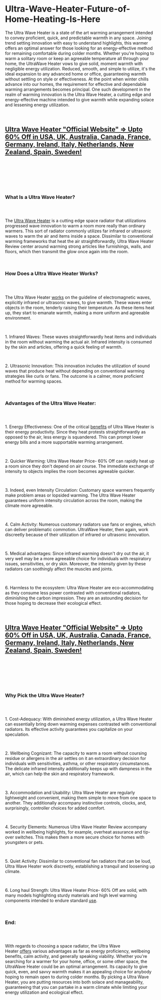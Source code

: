 # Ultra-Wave-Heater-Future-of-Home-Heating-Is-Here
<p>The Ultra Wave Heater is a state of the art warming arrangement intended to convey proficient, quick, and predictable warmth in any space. Joining trend setting innovation with easy to understand highlights, this warmer offers an optimal answer for those looking for an energy-effective method for remaining comfortable during colder months. Whether you're hoping to warm a solitary room or keep an agreeable temperature all through your home, the UltraWave Heater vows to give solid, moment warmth with negligible energy utilization. Reduced, smooth, and simple to utilize, it's the ideal expansion to any advanced home or office, guaranteeing warmth without settling on style or effectiveness. At the point when winter chills advance into our homes, the requirement for effective and dependable warming arrangements becomes principal. One such development in the realm of warming innovation is the Ultra Wave Heater, a cutting edge and energy-effective machine intended to give warmth while expanding solace and lessening energy utilization.</p>
<p>&nbsp;</p>
<h2><a href="https://ultrawave-heaters.com/go/checkout/"><strong>Ultra Wave Heater "Official Website" =&gt; Upto 60% Off in USA, UK, Australia, Canada, France, Germany, Ireland, Italy, Netherlands, New Zealand, Spain, Sweden!</strong></a></h2>
<h2>&nbsp;</h2>
<p><a href="https://ultrawave-heaters.com/go/checkout/"><img src="https://storage.penzu.com/g/77JkkxEEZm4HXoRz" alt="" /></a></p>
<p>&nbsp;</p>
<h3><strong>What Is a Ultra Wave Heater?</strong></h3>
<h3>&nbsp;</h3>
<p>The&nbsp;<a href="https://ultrawave-heaters.com/">Ultra Wave Heater</a>&nbsp;is a cutting edge space radiator that utilizations progressed wave innovation to warm a room more really than ordinary warmers. This sort of radiator commonly utilizes far infrared or ultrasonic waves to warm the air and items inside a space. Dissimilar to conventional warming frameworks that heat the air straightforwardly, Ultra Wave Heater Review center around warming strong articles like furnishings, walls, and floors, which then transmit the glow once again into the room.</p>
<p>&nbsp;</p>
<h3><strong>How Does a Ultra Wave Heater Works?</strong></h3>
<h3>&nbsp;</h3>
<p>The Ultra Wave Heater&nbsp;<a href="https://cbdcarecream.com/">works</a>&nbsp;on the guideline of electromagnetic waves, explicitly infrared or ultrasonic waves, to give warmth. These waves enter objects in the room, tenderly raising their temperature. As these items heat up, they start to emanate warmth, making a more uniform and agreeable environment.</p>
<p>&nbsp;</p>
<p>1. Infrared Waves: These waves straightforwardly heat items and individuals in the room without warming the actual air. Infrared intensity is consumed by the skin and articles, offering a quick feeling of warmth.</p>
<p>&nbsp;</p>
<p>2. Ultrasonic Innovation: This innovation includes the utilization of sound waves that produce heat without depending on conventional warming strategies like curls or fans. The outcome is a calmer, more proficient method for warming spaces.</p>
<p>&nbsp;</p>
<h3><strong>Advantages of the Ultra Wave Heater:</strong></h3>
<h3>&nbsp;</h3>
<p>1. Energy Effectiveness: One of the critical&nbsp;<a href="https://eezepatchpainrelief.com/">benefits</a>&nbsp;of Ultra Wave Heater is their energy productivity. Since they heat protests straightforwardly as opposed to the air, less energy is squandered. This can prompt lower energy bills and a more supportable warming arrangement.</p>
<p>&nbsp;</p>
<p>2. Quicker Warming: Ultra Wave Heater Price- 60% Off can rapidly heat up a room since they don't depend on air course. The immediate exchange of intensity to objects implies the room becomes agreeable quicker.</p>
<p>&nbsp;</p>
<p>3. Indeed, even Intensity Circulation: Customary space warmers frequently make problem areas or lopsided warming. The Ultra Wave Heater guarantees uniform intensity circulation across the room, making the climate more agreeable.</p>
<p>&nbsp;</p>
<p>4. Calm Activity: Numerous customary radiators use fans or engines, which can deliver problematic commotion. UltraWave Heater, then again, work discreetly because of their utilization of infrared or ultrasonic innovation.</p>
<p>&nbsp;</p>
<p>5. Medical advantages: Since infrared warming doesn't dry out the air, it very well may be a more agreeable choice for individuals with respiratory issues, sensitivities, or dry skin. Moreover, the intensity given by these radiators can soothingly affect the muscles and joints.</p>
<p>&nbsp;</p>
<p>6. Harmless to the ecosystem: Ultra Wave Heater are eco-accommodating as they consume less power contrasted with conventional radiators, diminishing the carbon impression. They are an astounding decision for those hoping to decrease their ecological effect.</p>
<p>&nbsp;</p>
<h2><a href="https://ultrawave-heaters.com/go/checkout/"><strong>Ultra Wave Heater "Official Website" =&gt; Upto 60% Off in USA, UK, Australia, Canada, France, Germany, Ireland, Italy, Netherlands, New Zealand, Spain, Sweden!</strong></a></h2>
<h2>&nbsp;</h2>
<p><a href="https://ultrawave-heaters.com/go/checkout/"><img src="https://storage.penzu.com/g/25BNCqbKqHn7Cig8" alt="" /></a></p>
<p>&nbsp;</p>
<h3><strong>Why Pick the Ultra Wave Heater?</strong></h3>
<h3>&nbsp;</h3>
<p>1. Cost-Adequacy: With diminished energy utilization, a Ultra Wave Heater can essentially bring down warming expenses contrasted with conventional radiators. Its effective activity guarantees you capitalize on your speculation.</p>
<p>&nbsp;</p>
<p>2. Wellbeing Cognizant: The capacity to warm a room without coursing residue or allergens in the air settles on it an extraordinary decision for individuals with sensitivities, asthma, or other respiratory circumstances. The delicate infrared intensity additionally keeps up with dampness in the air, which can help the skin and respiratory framework.</p>
<p>&nbsp;</p>
<p>3. Accommodation and Usability: Ultra Wave Heater are regularly lightweight and convenient, making them simple to move from one space to another. They additionally accompany instinctive controls, clocks, and, surprisingly, controller choices for added comfort.</p>
<p>&nbsp;</p>
<p>4. Security Elements: Numerous Ultra Wave Heater Review accompany worked in wellbeing highlights, for example, overheat assurance and tip-over switches. This makes them a more secure choice for homes with youngsters or pets.</p>
<p>&nbsp;</p>
<p>5. Quiet Activity: Dissimilar to conventional fan radiators that can be loud, Ultra Wave Heater work discreetly, establishing a tranquil and loosening up climate.</p>
<p>&nbsp;</p>
<p>6. Long haul Strength: Ultra Wave Heater Price- 60% Off are solid, with many models highlighting sturdy materials and high level warming components intended to endure standard&nbsp;<a href="https://fitexdiet.fr/">use</a>.</p>
<p>&nbsp;</p>
<h3><strong>End:</strong></h3>
<h3>&nbsp;</h3>
<p>With regards to choosing a space radiator, the Ultra Wave Heater&nbsp;<a href="https://pureslim-x.dk/">offers</a>&nbsp;various advantages as far as energy proficiency, wellbeing benefits, calm activity, and generally speaking viability. Whether you're searching for a warmer for your home, office, or some other space, the UltraWave Heater could be an optimal arrangement. Its capacity to give quick, even, and savvy warmth makes it an appealing choice for anybody hoping to remain open to during colder months. By picking a Ultra Wave Heater, you are putting resources into both solace and manageability, guaranteeing that you can partake in a warm climate while limiting your energy utilization and ecological effect.</p>
